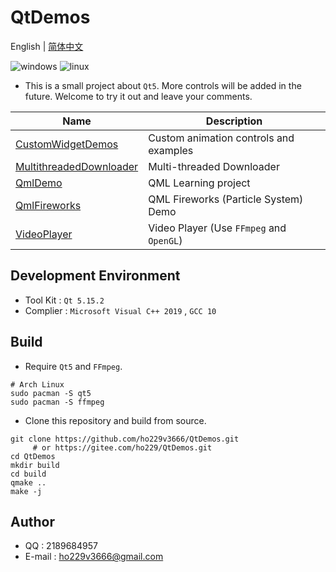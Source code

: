# QtDemos
English | [简体中文](./README.CN.md)

![windows](https://img.shields.io/badge/Windows-passing-green.svg?style=flat-square)
![linux](https://img.shields.io/badge/Linux-passing-green.svg?style=flat-square)


* This is a small project about `Qt5`. More controls will be added in the future. Welcome to try it out and leave your comments.

| Name | Description              |
| ---- | ---------------- |
| [CustomWidgetDemos](./CustomWidgetDemos) | Custom animation controls and examples |
| [MultithreadedDownloader](./MultithreadedDownloader) | Multi-threaded Downloader |
| [QmlDemo](./QmlDemo) | QML Learning project |
| [QmlFireworks](./QmlFireworks) | QML Fireworks (Particle System) Demo |
| [VideoPlayer](./VideoPlayer) | Video Player (Use `FFmpeg` and `OpenGL`) |

## Development Environment
* Tool Kit : `Qt 5.15.2`
* Complier : `Microsoft Visual C++ 2019` , `GCC 10`

## Build
* Require `Qt5` and `FFmpeg`.
```shell
# Arch Linux
sudo pacman -S qt5
sudo pacman -S ffmpeg
```
* Clone this repository and build from source.
```shell
git clone https://github.com/ho229v3666/QtDemos.git
     # or https://gitee.com/ho229/QtDemos.git
cd QtDemos
mkdir build
cd build
qmake ..
make -j
```
## Author
* QQ : 2189684957
* E-mail : <ho229v3666@gmail.com>
